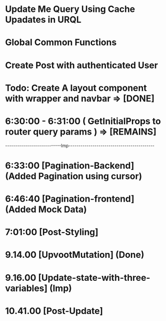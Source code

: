 # Update Me Query Using Cache Upadates in URQL
# Global Common Functions
# Create Post with authenticated User
# Todo: Create A layout component with wrapper and navbar => [DONE]
# 6:30:00 - 6:31:00 ( GetInitialProps to router query params ) => [REMAINS]
----------------------------Imp-------------------------------------------
# 6:33:00 [Pagination-Backend] (Added Pagination using cursor)
# 6:46:40 [Pagination-frontend] (Added Mock Data)
# 7:01:00 [Post-Styling]

# 9.14.00 [UpvootMutation] (Done)
# 9.16.00 [Update-state-with-three-variables] (Imp)
# 10.41.00 [Post-Update]